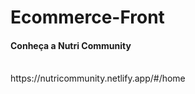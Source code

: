 # Ecommerce-Front

<h4>Conheça a Nutri Community</h4><br>
https://nutricommunity.netlify.app/#/home
